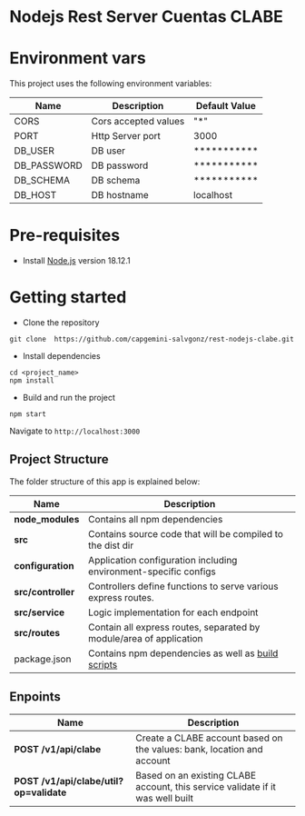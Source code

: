# Nodejs Rest Server Cuentas CLABE

# Environment vars
This project uses the following environment variables:

| Name                          | Description                         | Default Value                                  |
| ----------------------------- | ------------------------------------| -----------------------------------------------|
|CORS           | Cors accepted values        | "*"      |
|PORT           | Http Server port            | 3000      |
|DB_USER        | DB user                     | *********** |
|DB_PASSWORD    | DB password                 | *********** |
|DB_SCHEMA      | DB schema                   | *********** |
|DB_HOST        | DB hostname                 | localhost |

# Pre-requisites
- Install [Node.js](https://nodejs.org/en/) version 18.12.1


# Getting started
- Clone the repository
```
git clone  https://github.com/capgemini-salvgonz/rest-nodejs-clabe.git
```
- Install dependencies
```
cd <project_name>
npm install
```
- Build and run the project
```
npm start
```
  Navigate to `http://localhost:3000`

## Project Structure
The folder structure of this app is explained below:

| Name | Description |
| ------------------------ | --------------------------------------------------------------------------------------------- |
| **node_modules**         | Contains all  npm dependencies                                                            |
| **src**                  | Contains  source code that will be compiled to the dist dir                               |
| **configuration**        | Application configuration including environment-specific configs 
| **src/controller**      | Controllers define functions to serve various express routes. 
| **src/service**      | Logic implementation for each endpoint
| **src/routes**           | Contain all express routes, separated by module/area of application                       
| package.json             | Contains npm dependencies as well as [build scripts](#what-if-a-library-isnt-on-definitelytyped)   | tsconfig.json            | Config settings for compiling source code only written in TypeScript    


## Enpoints

| Name | Description |
| ------------------------ | --------------------------------------------------------------------------------------------- |
| **POST /v1/api/clabe**         | Create a CLABE account based on the values: bank, location and account|
| **POST /v1/api/clabe/util?op=validate** | Based on an existing CLABE account, this service validate if it was well built |